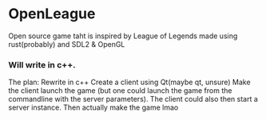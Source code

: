 # OpenLeague
Open source game taht is inspired by League of Legends made using rust(probably) and SDL2 & OpenGL

### Will write in c++.
The plan:
Rewrite in c++
Create a client using Qt(maybe qt, unsure)
Make the client launch the game (but one could launch the game from the commandline with the server parameters). The client could also then start a server instance.
Then actually make the game lmao
